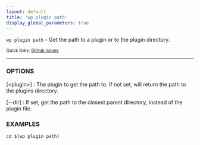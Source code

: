 ```yaml
---
layout: default
title: 'wp plugin path'
display_global_parameters: true
---
```


`wp plugin path` - Get the path to a plugin or to the plugin directory.

<small>Quick links: <a href="https://github.com/wp-cli/wp-cli/issues?q=is%3Aopen+label%3Acommand%3Apath+sort%3Aupdated-desc">Github issues</a></small>

<hr />

### OPTIONS

[&lt;plugin&gt;]
: The plugin to get the path to. If not set, will return the path to the
plugins directory.

[\--dir]
: If set, get the path to the closest parent directory, instead of the
plugin file.

### EXAMPLES

    cd $(wp plugin path)




